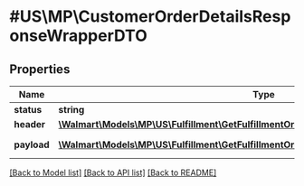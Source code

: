 # #US\MP\CustomerOrderDetailsResponseWrapperDTO

## Properties

Name | Type | Description | Notes
------------ | ------------- | ------------- | -------------
**status** | **string** | status | [optional]
**header** | [**\Walmart\Models\MP\US\Fulfillment\GetFulfillmentOrdersStatus200ResponseHeader**](GetFulfillmentOrdersStatus200ResponseHeader.md) |  | [optional]
**payload** | [**\Walmart\Models\MP\US\Fulfillment\GetFulfillmentOrdersStatus200ResponsePayloadInner[]**](GetFulfillmentOrdersStatus200ResponsePayloadInner.md) | Order details | [optional]


[[Back to Model list]](../) [[Back to API list]](../../Api/US/MP) [[Back to README]](../../README.md)
